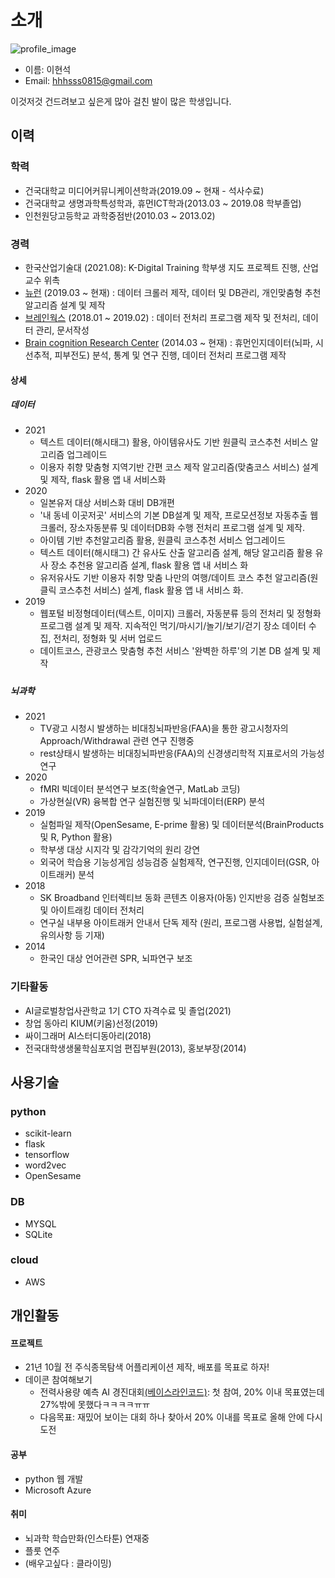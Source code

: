 # 소개
![profile_image](https://user-images.githubusercontent.com/87905878/128628434-7196e841-f19a-4a94-8758-56e06b42966d.png)
- 이름: 이현석
- Email: hhhsss0815@gmail.com

이것저것 건드려보고 싶은게 많아 걸친 발이 많은 학생입니다.

## 이력
### 학력
- 건국대학교 미디어커뮤니케이션학과(2019.09 ~ 현재 - 석사수료)
- 건국대학교 생명과학특성학과, 휴먼ICT학과(2013.03 ~ 2019.08 학부졸업)
- 인천원당고등학교 과학중점반(2010.03 ~ 2013.02)

### 경력
- 한국산업기술대 (2021.08): K-Digital Training 학부생 지도 프로젝트 진행, 산업교수 위촉
- [뉴런](https://nwrn.net/) (2019.03 ~ 현재) : 데이터 크롤러 제작, 데이터 및 DB관리, 개인맞춤형 추천 알고리즘 설계 및 제작
- [브레인웍스](http://brainworks.kr/) (2018.01 ~ 2019.02) : 데이터 전처리 프로그램 제작 및 전처리, 데이터 관리, 문서작성
- [Brain cognition Research Center](http://bcrc.konkuk.ac.kr/) (2014.03 ~ 현재) : 휴먼인지데이터(뇌파, 시선추적, 피부전도) 분석, 통계 및 연구 진행, 데이터 전처리 프로그램 제작

#### 상세
##### 데이터
- 2021  
  - 텍스트 데이터(해시태그) 활용, 아이템유사도 기반 원클릭 코스추천 서비스 알고리즘 업그레이드  
  - 이용자 취향 맞춤형 지역기반 간편 코스 제작 알고리즘(맞춤코스 서비스) 설계 및 제작, flask 활용 앱 내 서비스화  
- 2020  
  - 일본유저 대상 서비스화 대비 DB개편  
  - '내 동네 이곳저곳' 서비스의 기본 DB설계 및 제작, 프로모션정보 자동추출 웹크롤러, 장소자동분류 및 데이터DB화 수행 전처리 프로그램 설계 및 제작.  
  - 아이템 기반 추천알고리즘 활용, 원클릭 코스추천 서비스 업그레이드  
  - 텍스트 데이터(해시태그) 간 유사도 산출 알고리즘 설계, 해당 알고리즘 활용 유사 장소 추천용 알고리즘 설계, flask 활용 앱 내 서비스 화  
  - 유저유사도 기반 이용자 취향 맞춤 나만의 여행/데이트 코스 추천 알고리즘(원클릭 코스추천 서비스) 설계, flask 활용 앱 내 서비스 화.  
- 2019  
  - 웹포털 비정형데이터(텍스트, 이미지) 크롤러, 자동분류 등의 전처리 및 정형화 프로그램 설계 및 제작. 지속적인 먹기/마시기/놀기/보기/걷기 장소 데이터 수집, 전처리, 정형화 및 서버 업로드  
  - 데이트코스, 관광코스 맞춤형 추천 서비스 '완벽한 하루'의 기본 DB 설계 및 제작  
#####
##### 뇌과학
- 2021  
  - TV광고 시청시 발생하는 비대칭뇌파반응(FAA)을 통한 광고시청자의 Approach/Withdrawal 관련 연구 진행중  
  - rest상태시  발생하는 비대칭뇌파반응(FAA)의 신경생리학적 지표로서의 가능성 연구  
- 2020  
  - fMRI 빅데이터 분석연구 보조(학술연구, MatLab 코딩)  
  - 가상현실(VR) 융복합 연구 실험진행 및 뇌파데이터(ERP) 분석  
- 2019  
  - 실험파일 제작(OpenSesame, E-prime 활용) 및 데이터분석(BrainProducts 및 R, Python 활용)  
  - 학부생 대상 시지각 및 감각기억의 원리 강연  
  - 외국어 학습용 기능성게임 성능검증 실험제작, 연구진행, 인지데이터(GSR, 아이트래커) 분석  
- 2018  
  - SK Broadband 인터렉티브 동화 콘텐츠 이용자(아동) 인지반응 검증 실험보조 및 아이트래킹 데이터 전처리  
  - 연구실 내부용 아이트래커 안내서 단독 제작 (원리, 프로그램 사용법, 실험설계, 유의사항 등 기재)  
- 2014  
  - 한국인 대상 언어관련 SPR, 뇌파연구 보조  

### 기타활동
- AI글로벌창업사관학교 1기 CTO 자격수료 및 졸업(2021)
- 창업 동아리 KIUM(키움)선정(2019)
- 싸이그래머 AI스터디동아리(2018)
- 전국대학생생물학심포지엄 편집부원(2013), 홍보부장(2014)


## 사용기술
### python
- scikit-learn
- flask
- tensorflow
- word2vec
- OpenSesame

### DB
- MYSQL
- SQLite

### cloud
- AWS



## 개인활동
#### 프로젝트
- 21년 10월 전 주식종목탐색 어플리케이션 제작, 배포를 목표로 하자!
- 데이콘 참여해보기
  - 전력사용량 예측 AI 경진대회[(베이스라인코드)](https://dacon.io/competitions/official/235736/codeshare/2680?page=2&dtype=recent): 첫 참여, 20% 이내 목표였는데 27%밖에 못했다ㅋㅋㅋㅋㅠㅠ
  - 다음목표: 재밌어 보이는 대회 하나 찾아서 20% 이내를 목표로 올해 안에 다시 도전

#### 공부
- python 웹 개발
- Microsoft Azure

#### 취미
- 뇌과학 학습만화(인스타툰) 연재중
- 플룻 연주
- (배우고싶다 : 클라이밍)
